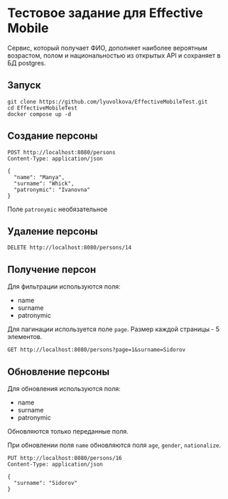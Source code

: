 # Тестовое задание для Effective Mobile
Сервис, который получает ФИО, дополняет наиболее вероятным возрастом, полом и национальностью из открытых API и сохраняет в БД postgres.

## Запуск
```
git clone https://github.com/lyuvolkova/EffectiveMobileTest.git
cd EffectiveMobileTest
docker compose up -d
```

## Создание персоны

```
POST http://localhost:8080/persons
Content-Type: application/json

{
  "name": "Manya",
  "surname": "Whick",
  "patronymic": "Ivanovna"
}

```
Поле `patronymic` необязательное

## Удаление персоны
```
DELETE http://localhost:8080/persons/14
```

## Получение персон

Для фильтрации используются поля:
* name
* surname
* patronymic

Для пагинации используется поле `page`. Размер каждой страницы - 5 элементов.

```
GET http://localhost:8080/persons?page=1&surname=Sidorov
``` 

## Обновление персоны
Для обновления используются поля:
* name
* surname
* patronymic

Обновляются только переданные поля.

При обновлении поля `name` обновляются поля `age`, `gender`, `nationalize`.
```
PUT http://localhost:8080/persons/16
Content-Type: application/json

{
  "surname": "Sidorov"
}
```
